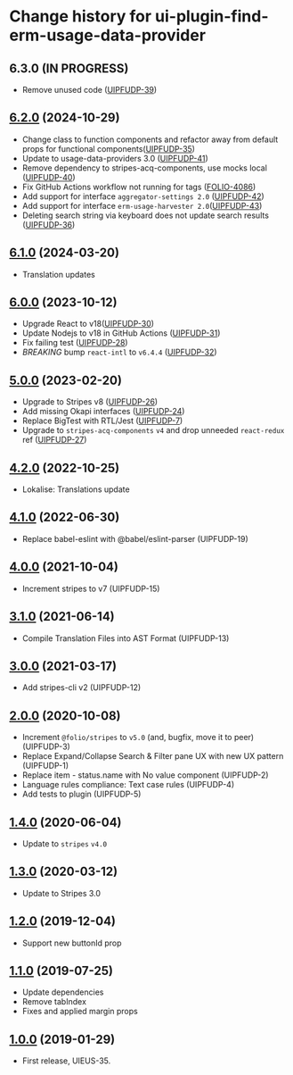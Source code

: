 # Change history for ui-plugin-find-erm-usage-data-provider

## 6.3.0 (IN PROGRESS)
* Remove unused code ([UIPFUDP-39](https://folio-org.atlassian.net/browse/UIPFUDP-39))

## [6.2.0](https://github.com/folio-org/ui-plugin-find-erm-usage-data-provider/tree/v6.2.0) (2024-10-29)
* Change class to function components and refactor away from default props for functional components([UIPFUDP-35](https://folio-org.atlassian.net/browse/UIPFUDP-35))
* Update to usage-data-providers 3.0 ([UIPFUDP-41](https://folio-org.atlassian.net/browse/UIPFUDP-41))
* Remove dependency to stripes-acq-components, use mocks local ([UIPFUDP-40](https://folio-org.atlassian.net/browse/UIPFUDP-40))
* Fix GitHub Actions workflow not running for tags ([FOLIO-4086](https://folio-org.atlassian.net/browse/FOLIO-4086))
* Add support for interface `aggregator-settings 2.0` ([UIPFUDP-42](https://folio-org.atlassian.net/browse/UIPFUDP-42))
* Add support for interface `erm-usage-harvester 2.0`([UIPFUDP-43](https://folio-org.atlassian.net/browse/UIPFUDP-43))
* Deleting search string via keyboard does not update search results ([UIPFUDP-36](https://folio-org.atlassian.net/browse/UIPFUDP-36))

## [6.1.0](https://github.com/folio-org/ui-plugin-find-erm-usage-data-provider/tree/v6.1.0) (2024-03-20)
* Translation updates

## [6.0.0](https://github.com/folio-org/ui-plugin-find-erm-usage-data-provider/tree/v6.0.0) (2023-10-12)
* Upgrade React to v18([UIPFUDP-30](https://issues.folio.org/browse/UIPFUDP-30))
* Update Nodejs to v18 in GitHub Actions ([UIPFUDP-31](https://issues.folio.org/browse/UIPFUDP-31))
* Fix failing test ([UIPFUDP-28](https://issues.folio.org/browse/UIPFUDP-28))
* *BREAKING* bump `react-intl` to `v6.4.4` ([UIPFUDP-32](https://issues.folio.org/browse/UIPFUDP-32))

## [5.0.0](https://github.com/folio-org/ui-plugin-find-erm-usage-data-provider/tree/v5.0.0) (2023-02-20)
* Upgrade to Stripes v8 ([UIPFUDP-26](https://issues.folio.org/browse/UIPFUDP-26))
* Add missing Okapi interfaces ([UIPFUDP-24](https://issues.folio.org/browse/UIPFUDP-24))
* Replace BigTest with RTL/Jest ([UIPFUDP-7](https://issues.folio.org/browse/UIPFUDP-7))
* Upgrade to `stripes-acq-components` `v4` and drop unneeded `react-redux` ref ([UIPFUDP-27](https://issues.folio.org/browse/UIPFUDP-27))

## [4.2.0](https://github.com/folio-org/ui-plugin-find-erm-usage-data-provider/tree/v4.2.0) (2022-10-25)
* Lokalise: Translations update

## [4.1.0](https://github.com/folio-org/ui-plugin-find-erm-usage-data-provider/tree/v4.1.0) (2022-06-30)
* Replace babel-eslint with @babel/eslint-parser (UIPFUDP-19)

## [4.0.0](https://github.com/folio-org/ui-plugin-find-erm-usage-data-provider/tree/v4.0.0) (2021-10-04)
* Increment stripes to v7 (UIPFUDP-15)

## [3.1.0](https://github.com/folio-org/ui-plugin-find-erm-usage-data-provider/tree/v3.1.0) (2021-06-14)
* Compile Translation Files into AST Format (UIPFUDP-13)

## [3.0.0](https://github.com/folio-org/ui-plugin-find-erm-usage-data-provider/tree/v3.0.0) (2021-03-17)
* Add stripes-cli v2 (UIPFUDP-12)

## [2.0.0](https://github.com/folio-org/ui-plugin-find-erm-usage-data-provider/tree/v2.0.0) (2020-10-08)
* Increment `@folio/stripes` to `v5.0` (and, bugfix, move it to peer) (UIPFUDP-3)
* Replace Expand/Collapse Search & Filter pane UX with new UX pattern (UIPFUDP-1)
* Replace item - status.name with No value component (UIPFUDP-2)
* Language rules compliance: Text case rules (UIPFUDP-4)
* Add tests to plugin (UIPFUDP-5)

## [1.4.0](https://github.com/folio-org/ui-plugin-find-erm-usage-data-provider/tree/v1.4.0) (2020-06-04)
* Update to `stripes` `v4.0`

## [1.3.0](https://github.com/folio-org/ui-plugin-find-erm-usage-data-provider/tree/v1.3.0) (2020-03-12)
* Update to Stripes 3.0

## [1.2.0](https://github.com/folio-org/ui-plugin-find-erm-usage-data-provider/tree/v1.2.0) (2019-12-04)
* Support new buttonId prop

## [1.1.0](https://github.com/folio-org/ui-plugin-find-erm-usage-data-provider/tree/v1.1.0) (2019-07-25)
* Update dependencies
* Remove tabIndex
* Fixes and applied margin props

## [1.0.0](https://github.com/folio-org/ui-plugin-find-erm-usage-data-provider/tree/v1.0.0) (2019-01-29)

* First release, UIEUS-35.
